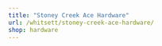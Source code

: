 ```yaml
---
title: "Stoney Creek Ace Hardware"
url: /whitsett/stoney-creek-ace-hardware/
shop: hardware
---
```

